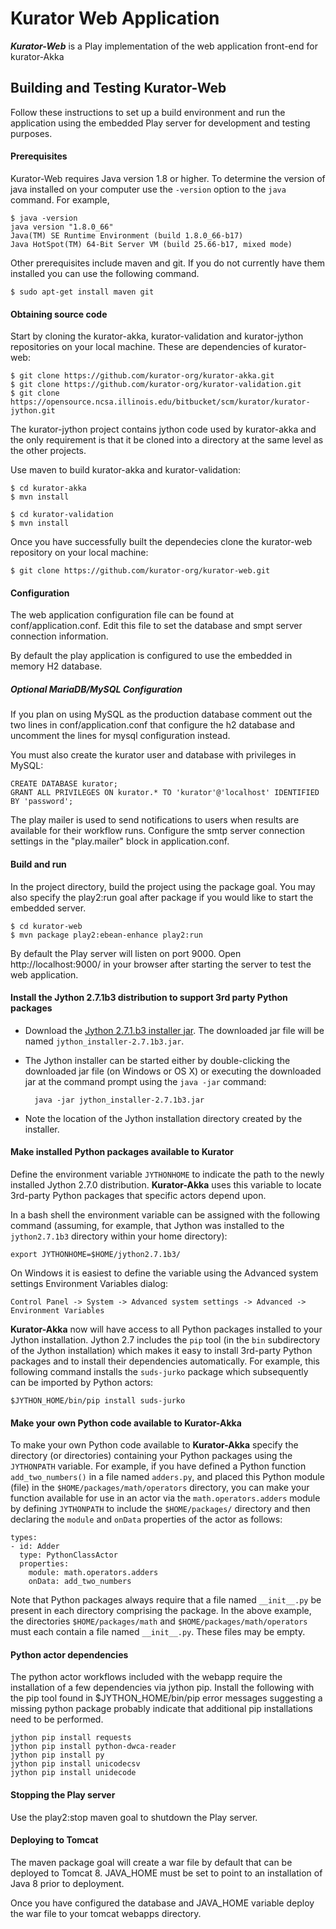 Kurator Web Application
=======================

***Kurator-Web*** is a Play implementation of the web application front-end for kurator-Akka

Building and Testing Kurator-Web
--------------------------------

Follow these instructions to set up a build environment and run the application using the embedded Play server for development and testing purposes.

#### Prerequisites

Kurator-Web requires Java version 1.8 or higher. To determine the version of java installed on your computer use the `-version` option to the `java` command. For example,

    $ java -version
    java version "1.8.0_66"
    Java(TM) SE Runtime Environment (build 1.8.0_66-b17)
    Java HotSpot(TM) 64-Bit Server VM (build 25.66-b17, mixed mode)

Other prerequisites include maven and git. If you do not currently have them installed you can use the following command.

    $ sudo apt-get install maven git

#### Obtaining source code

Start by cloning the kurator-akka, kurator-validation and kurator-jython repositories on your local machine. These are dependencies of kurator-web:

    $ git clone https://github.com/kurator-org/kurator-akka.git
    $ git clone https://github.com/kurator-org/kurator-validation.git
    $ git clone https://opensource.ncsa.illinois.edu/bitbucket/scm/kurator/kurator-jython.git

The kurator-jython project contains jython code used by kurator-akka and the only requirement is that it be cloned into a directory at the same level as the other projects.

Use maven to build kurator-akka and kurator-validation:

    $ cd kurator-akka
    $ mvn install

    $ cd kurator-validation
    $ mvn install

Once you have successfully built the dependecies clone the kurator-web repository on your local machine:

    $ git clone https://github.com/kurator-org/kurator-web.git

#### Configuration

The web application configuration file can be found at conf/application.conf. Edit this file to set the database and smpt server connection information.

By default the play application is configured to use the embedded in memory H2 database.

##### Optional MariaDB/MySQL Configuration

If you plan on using MySQL as the production database comment out the two lines in conf/application.conf that configure the h2 database and uncomment the lines for mysql configuration instead.

You must also create the kurator user and database with privileges in MySQL:

    CREATE DATABASE kurator;
    GRANT ALL PRIVILEGES ON kurator.* TO 'kurator'@'localhost' IDENTIFIED BY 'password';

The play mailer is used to send notifications to users when results are available for their workflow runs. Configure the smtp server connection settings in the "play.mailer" block in application.conf.

#### Build and run

In the project directory, build the project using the package goal. You may also specify the play2:run goal after package if you would like to start the embedded server.

    $ cd kurator-web
    $ mvn package play2:ebean-enhance play2:run

By default the Play server will listen on port 9000. Open http://localhost:9000/ in your browser after starting the server to test the web application.

#### Install the Jython 2.7.1b3 distribution to support 3rd party Python packages

* Download the [Jython 2.7.1.b3 installer jar](http://search.maven.org/remotecontent?filepath=org/python/jython-installer/2.7.1b3/jython-installer-2.7.1b3.jar). The downloaded jar file will be named `jython_installer-2.7.1b3.jar`.

* The Jython installer can be started either by double-clicking the downloaded jar file (on Windows or OS X) or executing the downloaded jar at the command prompt using the `java -jar` command:

        java -jar jython_installer-2.7.1b3.jar

* Note the location of the Jython installation directory created by the installer.

#### Make installed Python packages available to Kurator

Define the environment variable `JYTHONHOME` to indicate the path to the newly installed Jython 2.7.0 distribution. **Kurator-Akka** uses this variable to locate 3rd-party Python packages that specific actors depend upon.

In a bash shell the environment variable can be assigned with the following command (assuming, for example, that Jython was installed to the `jython2.7.1b3` directory within your home directory):

    export JYTHONHOME=$HOME/jython2.7.1b3/

On Windows it is easiest to define the variable using the Advanced system settings Environment Variables dialog:

    Control Panel -> System -> Advanced system settings -> Advanced -> Environment Variables

**Kurator-Akka** now will have access to all Python packages installed to your Jython installation.  Jython 2.7 includes the `pip` tool (in the `bin` subdirectory of the Jython installation) which makes it easy to install 3rd-party Python packages and to install their dependencies automatically.  For example, this following command installs the `suds-jurko` package which subsequently can be imported by Python actors:

    $JYTHON_HOME/bin/pip install suds-jurko

#### Make your own Python code available to **Kurator-Akka**

To make your own Python code available to **Kurator-Akka** specify the directory (or directories) containing your Python packages using the `JYTHONPATH` variable.  For example, if you have defined a Python function `add_two_numbers()` in a file named `adders.py`, and placed this Python module (file) in the `$HOME/packages/math/operators` directory, you can make your function available for use in an actor via the `math.operators.adders` module by defining `JYTHONPATH` to include the `$HOME/packages/` directory and then declaring the `module` and `onData` properties of the actor as follows:

    types:
    - id: Adder
      type: PythonClassActor
      properties:
        module: math.operators.adders
        onData: add_two_numbers

Note that Python packages always require that a file named `__init__.py` be present in each directory comprising the package.  In the above example, the directories `$HOME/packages/math` and `$HOME/packages/math/operators` must each contain a file named `__init__.py`. These files may be empty.

#### Python actor dependencies

The python actor workflows included with the webapp require the installation of a few dependencies via jython pip. Install the following with the pip tool found in $JYTHON_HOME/bin/pip error messages suggesting a missing python package probably indicate that additional pip installations need to be performed.

    jython pip install requests
    jython pip install python-dwca-reader
    jython pip install py
    jython pip install unicodecsv
    jython pip install unidecode

#### Stopping the Play server

Use the play2:stop maven goal to shutdown the Play server.

#### Deploying to Tomcat ####

The maven package goal will create a war file by default that can be deployed to Tomcat 8. JAVA_HOME must be set to point to an installation of Java 8 prior to deployment.

Once you have configured the database and JAVA_HOME variable deploy the war file to your tomcat webapps directory.
